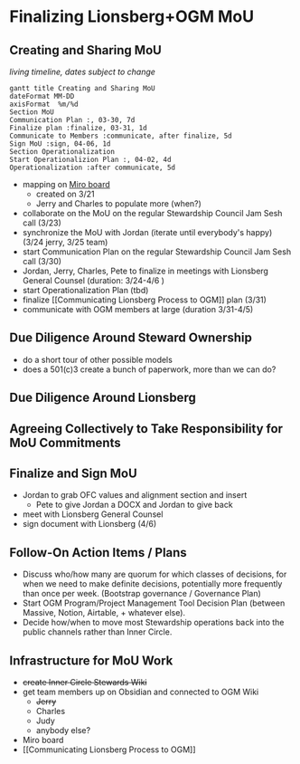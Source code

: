 # Finalizing Lionsberg+OGM MoU

## Creating and Sharing MoU

*living timeline, dates subject to change*

```mermaid
gantt title Creating and Sharing MoU
dateFormat MM-DD
axisFormat  %m/%d
Section MoU
Communication Plan :, 03-30, 7d
Finalize plan :finalize, 03-31, 1d
Communicate to Members :communicate, after finalize, 5d
Sign MoU :sign, 04-06, 1d
Section Operationalization
Start Operationalizion Plan :, 04-02, 4d
Operationalization :after communicate, 5d
```

- mapping on [Miro board](https://miro.com/app/board/o9J_lORD1MI=/)
    - created on 3/21
    - Jerry and Charles to populate more (when?)
- collaborate on the MoU on the regular Stewardship Council Jam Sesh call (3/23)
- synchronize the MoU with Jordan (iterate until everybody's happy) (3/24 jerry, 3/25 team)
- start Communication Plan on the regular Stewardship Council Jam Sesh call (3/30)
- Jordan, Jerry, Charles, Pete to finalize in meetings with Lionsberg General Counsel (duration: 3/24-4/6 )
- start Operationalization Plan (tbd)
- finalize [[Communicating Lionsberg Process to OGM]] plan (3/31)
- communicate with OGM members at large (duration 3/31-4/5)

## Due Diligence Around Steward Ownership
- do a short tour of other possible models
- does a 501(c)3 create a bunch of paperwork, more than we can do?

## Due Diligence Around Lionsberg

## Agreeing Collectively to Take Responsibility for MoU Commitments 

## Finalize and Sign MoU
- Jordan to grab OFC values and alignment section and insert
	- Pete to give Jordan a DOCX and Jordan to give back
- meet with Lionsberg General Counsel
- sign document with Lionsberg (4/6)

## Follow-On Action Items / Plans

- Discuss who/how many are quorum for which classes of decisions, for when we need to make definite decisions, potentially more frequently than once per week. (Bootstrap governance / Governance Plan)
- Start OGM Program/Project Management Tool Decision Plan (between Massive, Notion, Airtable, + whatever else).
- Decide how/when to move most Stewardship operations back into the public channels rather than Inner Circle.

## Infrastructure for MoU Work

- ~~create Inner Circle Stewards Wiki~~
- get team members up on Obsidian and connected to OGM Wiki
    - ~~Jerry~~
    - Charles
    - Judy
    - anybody else?
- Miro board
- [[Communicating Lionsberg Process to OGM]]